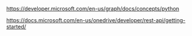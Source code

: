 https://developer.microsoft.com/en-us/graph/docs/concepts/python

https://docs.microsoft.com/en-us/onedrive/developer/rest-api/getting-started/
